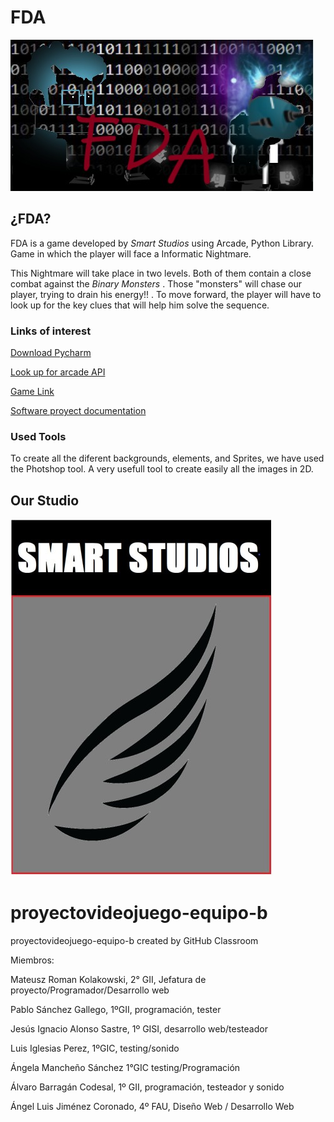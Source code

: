 # FDA

![alt text](https://github.com/TecnologiaVideojuegos/proyectovideojuego-equipo-b/blob/master/GAME/GAME%20WALLPAPER/FDA.jpg "Game_Wallpaper")

## ¿FDA?

FDA is a game developed by _Smart Studios_ using Arcade, Python Library. Game in which the player will face a Informatic Nightmare. 

This Nightmare will take place in two levels. Both of them contain a close combat against the _Binary Monsters_ . Those "monsters" will chase our player, trying to drain his energy!! . To move forward, the player will have to look up for the key clues that will help him solve the sequence.

### Links of interest

[Download Pycharm](https://www.jetbrains.com/pycharm-edu/download/index.html#section=windows)

[Look up for arcade API](https://arcade.academy/)

[Game Link](https://github.com/TecnologiaVideojuegos/proyectovideojuego-equipo-b)

[Software proyect documentation](https://github.com/TecnologiaVideojuegos/proyectovideojuego-equipo-b/blob/master/GAME/Memoria.pdf)



### Used Tools

To create all the diferent backgrounds, elements, and Sprites, we have used the Photshop tool. A very usefull tool to create easily all the images in 2D.

## Our Studio

![alt text](https://github.com/TecnologiaVideojuegos/proyectovideojuego-equipo-b/blob/master/GAME/STUDIO%20PICTURE/SMART%20STUDIOS.jpg "Studio_Wallpaper")



# proyectovideojuego-equipo-b

proyectovideojuego-equipo-b created by GitHub Classroom

Miembros:

  Mateusz Roman Kolakowski, 2° GII, Jefatura de proyecto/Programador/Desarrollo web
  
  Pablo Sánchez Gallego, 1ºGII, programación, tester
  
  Jesús Ignacio Alonso Sastre, 1º GISI, desarrollo web/testeador
  
  Luis Iglesias Perez, 1ºGIC, testing/sonido
  
  Ángela Mancheño Sánchez 1°GIC testing/Programación
  
  Álvaro Barragán Codesal, 1º GII, programación, testeador y sonido

  Ángel Luis Jiménez Coronado, 4º FAU, Diseño Web / Desarrollo Web
